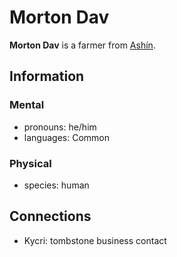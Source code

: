 # Morton Dav

**Morton Dav** is a farmer from [Ashín](../ashin/).

## Information

### Mental

- pronouns: he/him
- languages: Common

### Physical

- species: human

## Connections

- Kycri: tombstone business contact
